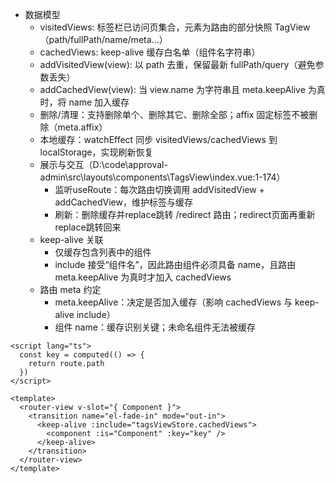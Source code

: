 - 数据模型
    - visitedViews: 标签栏已访问页集合，元素为路由的部分快照 TagView（path/fullPath/name/meta…）
    - cachedViews: keep-alive 缓存白名单（组件名字符串）
    - addVisitedView(view): 以 path 去重，保留最新 fullPath/query（避免参数丢失）
    - addCachedView(view): 当 view.name 为字符串且 meta.keepAlive 为真时，将 name 加入缓存
    - 删除/清理：支持删除单个、删除其它、删除全部；affix 固定标签不被删除（meta.affix）
    - 本地缓存：watchEffect 同步 visitedViews/cachedViews 到 localStorage，实现刷新恢复
    - 展示与交互（D:\code\approval-admin\src\layouts\components\TagsView\index.vue:1-174）
        - 监听useRoute：每次路由切换调用 addVisitedView + addCachedView，维护标签与缓存
        - 刷新：删除缓存并replace跳转 /redirect 路由；redirect页面再重新replace跳转回来
    - keep-alive 关联
        - <keep-alive :include="tagsViewStore.cachedViews"> 仅缓存包含列表中的组件
        - include 接受“组件名”，因此路由组件必须具备 name，且路由 meta.keepAlive 为真时才加入 cachedViews
    - 路由 meta 约定
        - meta.keepAlive：决定是否加入缓存（影响 cachedViews 与 keep-alive include）
        - 组件 name：缓存识别关键；未命名组件无法被缓存

```vue
<script lang="ts">
  const key = computed(() => {
    return route.path
  }) 
</script>

<template>
  <router-view v-slot="{ Component }">
    <transition name="el-fade-in" mode="out-in">
      <keep-alive :include="tagsViewStore.cachedViews">
        <component :is="Component" :key="key" />
      </keep-alive>
    </transition>
  </router-view>
</template>
```
